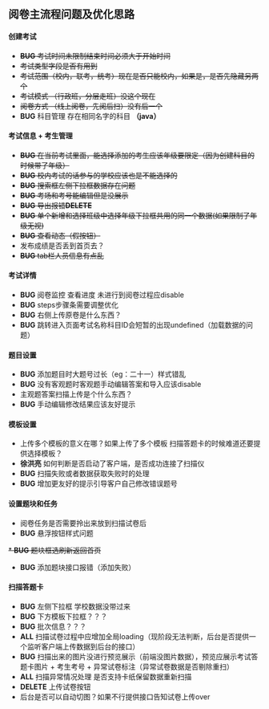 ## 阅卷主流程问题及优化思路 ##

#### 创建考试
  * ~~**BUG** 考试时间未限制结束时间必须大于开始时间~~
  * ~~考试类型字段是否有用到~~
  * ~~考试范围（校内，联考，统考）现在是否只能校内，如果是，是否先隐藏另两个~~
  * ~~考试模式 （行政班，分层走班）没这个现在~~
  * ~~阅卷方式 （线上阅卷，先阅后扫）没有后一个~~
  * **BUG** 科目管理 存在相同名字的科目 **（java）**

#### 考试信息 + 考生管理
  * ~~**BUG** 在当前考试里面，能选择添加的考生应该年级要限定（因为创建科目的时候带了年级）~~
  * ~~**BUG** 校内考试的话参与的学校应该也是不能选择的~~
  * ~~**BUG** 搜索框左侧下拉框数据存在问题~~
  * ~~**BUG** 考场和考号能编辑但是没展示~~
  * ~~**BUG** 导出报错**DELETE**~~
  * ~~**BUG** 单个新增和选择班级中选择年级下拉框共用的同一个数据(如果限制了年级无视)~~
  * ~~**BUG** 查看动态（假按钮）~~
  * 发布成绩是否丢到首页去？
  * ~~**BUG** tab栏人员信息有点乱~~

#### 考试详情
  * **BUG** 阅卷监控 查看进度 未进行到阅卷过程应disable
  * **BUG** steps步骤条需要调整优化
  * **BUG** 右侧上传原卷是什么东西？
  * **BUG** 跳转进入页面考试名称科目ID会短暂的出现undefined（加载数据的问题）

#### 题目设置
  * **BUG** 添加题目时大题号过长（eg：二十一）样式错乱
  * **BUG** 没有客观题时客观题手动编辑答案和导入应该disable
  * 主观题答案扫描上传是个什么东西？
  * **BUG** 手动编辑修改结果应该友好提示

#### 模板设置
  * 上传多个模板的意义在哪？如果上传了多个模板 扫描答题卡的时候难道还要提供选择模板？
  * **徐洪亮** 如何判断是否启动了客户端，是否成功连接了扫描仪
  * **BUG** 扫描失败或者数据获取失败时的处理
  * **BUG** 增加更友好的提示引导客户自己修改错误题号

#### 设置题块和任务
  * 阅卷任务是否需要拎出来放到扫描试卷后
  * **BUG** 悬浮按钮样式问题
  
  ~~* **BUG** 题块框选刷新返回首页~~
  * **BUG** 添加题块接口报错（添加失败）

#### 扫描答题卡
  * **BUG** 左侧下拉框 学校数据没带过来
  * **BUG** 下方模板下拉框？？？
  * **BUG** 批次信息？？？
  * **ALL** 扫描试卷过程中应增加全局loading（现阶段无法判断，后台是否提供一个监听客户端上传数据到后台的接口）
  * **BUG** 扫描出来的图片没进行预览展示（前端没图片数据），预览应展示考试答题卡图片 + 考生考号 + 异常试卷标注（异常试卷数据是否剔除重扫）
  * **ALL** 扫描异常情况处理 是否支持卡纸保留数据重新扫描
  * **DELETE** 上传试卷按钮
  * 后台是否可以自动切图？如果不行提供接口告知试卷上传over
